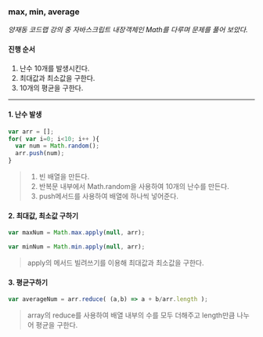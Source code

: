 ### max, min, average

*양재동 코드랩 강의 중 자바스크립트 내장객체인 Math를 다루며 문제를 풀어 보았다.*

#### 진행 순서

1. 난수 10개를 발생시킨다.
2. 최대값과 최소값을 구한다.
3. 10개의 평균을 구한다.

---

#### 1. 난수 발생

```javascript
var arr = [];
for( var i=0; i<10; i++ ){
  var num = Math.random();
  arr.push(num);
}
```

> 1. 빈 배열을 만든다.
> 2. 반복문 내부에서 Math.random을 사용하여 10개의 난수를 만든다.
> 3. push메서드를 사용하여 배열에 하나씩 넣어준다.

#### 2. 최대값, 최소값 구하기

```javascript
var maxNum = Math.max.apply(null, arr);
```

```javascript
var minNum = Math.min.apply(null, arr);
```

> apply의 메서드 빌려쓰기를 이용해 최대값과 최소값을 구한다.

#### 3. 평균구하기

```javascript
var averageNum = arr.reduce( (a,b) => a + b/arr.length );
```

> array의 reduce를 사용하여 배열 내부의 수를 모두 더해주고 length만큼 나누어 평균을 구한다.